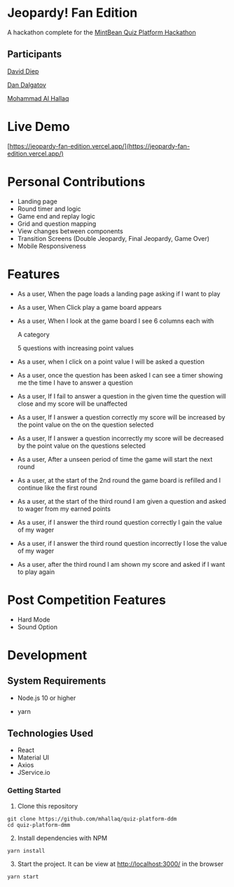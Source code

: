 Jeopardy! Fan Edition
=======

A hackathon complete for the [MintBean Quiz Platform Hackathon](https://sites.google.com/mintbean.io/mbjavascripthackshackthequizpl/home)

Participants
------
[David Diep](https://github.com/david-diep)

[Dan Dalgatov](https://github.com/dandalgatov)

[Mohammad Al Hallaq](https://github.com/mhallaq)

Live Demo
======
[https://jeopardy-fan-edition.vercel.app/](https://jeopardy-fan-edition.vercel.app/)

Personal Contributions
======
- Landing page
- Round timer and logic 
- Game end and replay logic
- Grid and question mapping
- View changes between components
- Transition Screens (Double Jeopardy, Final Jeopardy, Game Over)
- Mobile Responsiveness

Features
=======
- As a user, When the page loads a landing page asking if I want to play

- As a user, When Click play a game board appears

- As a user, When I look at the game board I see 6 columns each with

  A category

  5 questions with increasing point values

- As a user, when I click on a point value I will be asked a question

- As a user, once the question has been asked I can see a timer showing me the time I have to answer a question

- As a user, If I fail to answer a question in the given time the question will close and my score will be unaffected

- As a user, If I answer a question correctly my score will be increased by the point value on the on the question selected

- As a user, If I answer a question incorrectly my score will be decreased by the point value on the questions selected

- As a user, After a unseen period of time the game will start the next round

- As a user, at the start of the 2nd round the game board is refilled and I continue like the first round

- As a user, at the start of the third round I am given a question and asked to wager from my earned points

- As a user, if I answer the third round question correctly I gain the value of my wager

- As a user, if I answer the third round question incorrectly I lose the value of my wager

- As a user, after the third round I am shown my score and asked if I want to play again

Post Competition Features
========
- Hard Mode
- Sound Option

Development
======

System Requirements
------

- Node.js 10 or higher

- yarn

Technologies Used
------
- React
- Material UI
- Axios
- JService.io

### Getting Started


1. Clone this repository

```shell
git clone https://github.com/mhallaq/quiz-platform-ddm
cd quiz-platform-dmm
```
2. Install dependencies with NPM

```shell
yarn install
```

3. Start the project.  It can be view at [http://localhost:3000/](http://localhost:3000/) in the browser

```shell
yarn start
```
